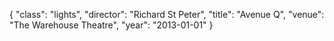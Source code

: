 {
  "class": "lights",
  "director": "Richard St Peter",
  "title": "Avenue Q",
  "venue": "The Warehouse Theatre",
  "year": "2013-01-01"
}